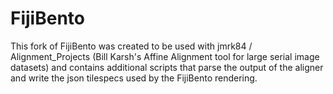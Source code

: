 FijiBento
=========

This fork of FijiBento was created to be used with jmrk84 / Alignment_Projects (Bill Karsh's Affine Alignment tool for large serial image datasets) and contains additional scripts that parse the output of the aligner and write the json tilespecs used by the FijiBento rendering.
